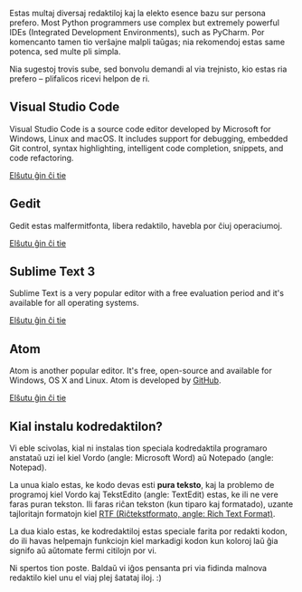 Estas multaj diversaj redaktiloj kaj la elekto esence bazu sur persona prefero. Most Python programmers use complex but extremely powerful IDEs (Integrated Development Environments), such as PyCharm. Por komencanto tamen tio verŝajne malpli taŭgas; nia rekomendoj estas same potenca, sed multe pli simpla.

Nia sugestoj trovis sube, sed bonvolu demandi al via trejnisto, kio estas ria prefero – plifalicos ricevi helpon de ri.

## Visual Studio Code

Visual Studio Code is a source code editor developed by Microsoft for Windows, Linux and macOS. It includes support for debugging, embedded Git control, syntax highlighting, intelligent code completion, snippets, and code refactoring.

[Elŝutu ĝin ĉi tie](https://code.visualstudio.com/download)

## Gedit

Gedit estas malfermitfonta, libera redaktilo, havebla por ĉiuj operaciumoj.

[Elŝutu ĝin ĉi tie](https://wiki.gnome.org/Apps/Gedit#Download)

## Sublime Text 3

Sublime Text is a very popular editor with a free evaluation period and it's available for all operating systems.

[Elŝutu ĝin ĉi tie](https://www.sublimetext.com/3)

## Atom

Atom is another popular editor. It's free, open-source and available for Windows, OS X and Linux. Atom is developed by [GitHub](https://github.com/).

[Elŝutu ĝin ĉi tie](https://atom.io/)

## Kial instalu kodredaktilon?

Vi eble scivolas, kial ni instalas tion speciala kodredaktila programaro anstataŭ uzi iel kiel Vordo (angle: Microsoft Word) aŭ Notepado (angle: Notepad).

La unua kialo estas, ke kodo devas esti **pura teksto**, kaj la problemo de programoj kiel Vordo kaj TekstEdito (angle: TextEdit) estas, ke ili ne vere faras puran tekston. Ili faras riĉan tekston (kun tiparo kaj formatado), uzante tajloritajn formatojn kiel [RTF (Riĉtekstformato, angle: Rich Text Format)](https://en.wikipedia.org/wiki/Rich_Text_Format).

La dua kialo estas, ke kodredaktiloj estas speciale farita por redakti kodon, do ili havas helpemajn funkciojn kiel markadigi kodon kun koloroj laŭ ĝia signifo aŭ aŭtomate fermi citilojn por vi.

Ni spertos tion poste. Baldaŭ vi iĝos pensanta pri via fidinda malnova redaktilo kiel unu el viaj plej ŝatataj iloj. :)